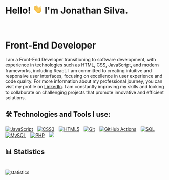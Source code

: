 # Hello! <img src="https://raw.githubusercontent.com/ABSphreak/ABSphreak/master/gifs/Hi.gif" alt="Olá" width="30" style="max-width: 100%"> I'm Jonathan Silva.
<br/>

<h1>Front-End Developer</h1>

I am a Front-End Developer transitioning to software development, with experience in technologies such as HTML, CSS, JavaScript, and modern frameworks, including React. I am committed to creating intuitive and responsive user interfaces, focusing on excellence in user experience and code quality. For more information about my professional journey, you can visit my profile on [LinkedIn](https://www.linkedin.com/in/jonathan-gs). I am constantly improving my skills and looking to collaborate on challenging projects that promote innovative and efficient solutions.



<h2>🛠️ Technologies and Tools I use:</h2>

<p>
    <a href="#"><img src="https://img.shields.io/badge/JavaScript-F7DF1E?style=for-the-badge&logo=javascript&logoColor=black" alt="JavaScript" style="margin-right: 10px;"></a>
    <a href="#"><img src="https://img.shields.io/badge/CSS3-1572B6?style=for-the-badge&logo=css3&logoColor=white" alt="CSS3" style="margin-right: 10px;"></a>
    <a href="#"><img src="https://img.shields.io/badge/HTML5-E34F26?style=for-the-badge&logo=html5&logoColor=white" alt="HTML5" style="margin-right: 10px;"></a>
    <a href="#"><img src="https://img.shields.io/badge/Git-F05032?style=for-the-badge&logo=git&logoColor=white" alt="Git" style="margin-right: 10px;"></a>
    <a href="#"><img src="https://img.shields.io/badge/GitHub_Actions-2088FF?style=for-the-badge&logo=github-actions&logoColor=white" alt="GitHub Actions" style="margin-right: 10px;"></a>
    <a href="#"><img src="https://img.shields.io/badge/SQL-4479A1?style=for-the-badge&logo=database&logoColor=white" alt="SQL" style="margin-right: 10px;"></a>
    <a href="#"><img src="https://img.shields.io/badge/MySQL-4479A1?style=for-the-badge&logo=mysql&logoColor=white" alt="MySQL" style="margin-right: 10px;"></a>
    <a href="#"><img src="https://img.shields.io/badge/PHP-777BB4?style=for-the-badge&logo=php&logoColor=white" alt="PHP" style="margin-right: 10px;"></a>
    <a href="#"><img src="https://img.shields.io/badge/React-61DAFB?style=for-the-badge&logo=react&logoColor=black"></a>
</p>

<h2>📊 Statistics</h2>

<br/>
<img src="https://github-readme-stats.vercel.app/api?username=jhow-s&show_icons=true&theme=tokyonight&include_all_commits=true" alt="statistics" style="max-width: 100%">